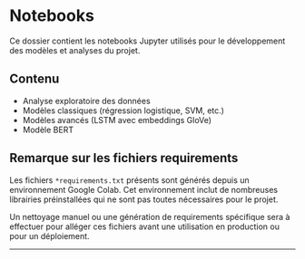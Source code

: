 # Notebooks

Ce dossier contient les notebooks Jupyter utilisés pour le développement des modèles et analyses du projet.

## Contenu

- Analyse exploratoire des données
- Modèles classiques (régression logistique, SVM, etc.)
- Modèles avancés (LSTM avec embeddings GloVe)
- Modèle BERT

## Remarque sur les fichiers requirements

Les fichiers `*requirements.txt` présents sont générés depuis un environnement Google Colab. Cet environnement inclut de nombreuses librairies préinstallées qui ne sont pas toutes nécessaires pour le projet.  

Un nettoyage manuel ou une génération de requirements spécifique sera à effectuer pour alléger ces fichiers avant une utilisation en production ou pour un déploiement.

---
